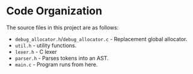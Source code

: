 # Code Organization
The source files in this project are as follows:

- `debug_allocator.h`/`debug_allocator.c` - Replacement global allocator.
- `util.h` - utility functions.
- `lexer.h` - C lexer
- `parser.h` - Parses tokens into an AST.
- `main.c` - Program runs from here.


